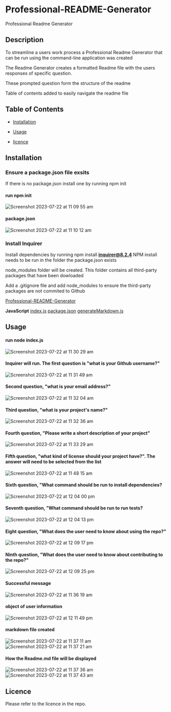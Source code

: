 # Professional-README-Generator

Professional Readme Generator

## Description

To streamline a users work process a Professional Readme Generator that can be run using the command-line application was created

The Readme Generator creates a formatted Readme file with the users responses of specific question.

These prompted question form the structure of the readme

Table of contents added to easily navigate the readme file

## Table of Contents

  * [Installation](#installation)

  * [Usage](#usage)

  * [licence](#licence)

## Installation

### Ensure a package.json file exsits

If there is no package.json install one by running npm init

#### run npm init
![Screenshot 2023-07-22 at 11 09 55 am](https://github.com/jarrodbb/Professional-README-Generator/assets/132813348/ff0a7aab-2db6-42bf-a95c-edaa8d049ebe)

#### package.json
![Screenshot 2023-07-22 at 11 10 12 am](https://github.com/jarrodbb/Professional-README-Generator/assets/132813348/e385c3ac-7441-4d10-8185-c6e2d7324d66)

### Install Inquirer

Install dependencies by running npm install **inquirer@8.2.4**
NPM install needs to be run in the folder the package.json exists

node_modules folder will be created. This folder contains all third-party packages that have been dowloaded

Add a .gitignore file and add node_modules to ensure the third-party packages are not commited to Github

[Professional-README-Generator](https://github.com/jarrodbb/Professional-README-Generator)

**JavaScript**
[index.js](https://github.com/jarrodbb/Professional-README-Generator/blob/main/assets/js/index.js)
[package.json](https://github.com/jarrodbb/Professional-README-Generator/blob/main/assets/js/package.json)
[generateMarkdown.js](https://github.com/jarrodbb/Professional-README-Generator/tree/main/assets/utils)

## Usage

#### run node index.js
![Screenshot 2023-07-22 at 11 30 29 am](https://github.com/jarrodbb/Professional-README-Generator/assets/132813348/0cad266d-cfd3-4af2-aa25-f6e231770aa0)

#### Inquirer will run. The first question is "what is your Github username?"
![Screenshot 2023-07-22 at 11 31 49 am](https://github.com/jarrodbb/Professional-README-Generator/assets/132813348/eddfd3a4-ee5c-4d10-909f-e54089b11cf2)

#### Second question, "what is your email address?"
![Screenshot 2023-07-22 at 11 32 04 am](https://github.com/jarrodbb/Professional-README-Generator/assets/132813348/e92ed8e1-1f6c-4872-9f0f-4e99558f285c)

#### Third question, "what is your project's name?"
![Screenshot 2023-07-22 at 11 32 36 am](https://github.com/jarrodbb/Professional-README-Generator/assets/132813348/a6589a28-85cf-4375-8d10-cafdb8c9ecee)

#### Fourth question, "Please write a short description of your project"
![Screenshot 2023-07-22 at 11 33 29 am](https://github.com/jarrodbb/Professional-README-Generator/assets/132813348/b93871e5-161a-46e7-b5e3-dbd3a78c419f)

#### Fifth question, "what kind of license should your project have?". The answer will need to be selected from the list
![Screenshot 2023-07-22 at 11 48 15 am](https://github.com/jarrodbb/Professional-README-Generator/assets/132813348/564290e7-30aa-4034-888e-d0d0bbd65e0f)

#### Sixth question, "What command should be run to install dependencies?
![Screenshot 2023-07-22 at 12 04 00 pm](https://github.com/jarrodbb/Professional-README-Generator/assets/132813348/b9815c4f-96d8-4a36-b62f-03a91b838d8f)

#### Seventh question, "What command should be run to run tests?
![Screenshot 2023-07-22 at 12 04 13 pm](https://github.com/jarrodbb/Professional-README-Generator/assets/132813348/f6f36409-e677-4296-b803-9a480d157ba1)

#### Eight question, "What does the user need to know about using the repo?"
![Screenshot 2023-07-22 at 12 09 17 pm](https://github.com/jarrodbb/Professional-README-Generator/assets/132813348/9264b23e-8482-4011-9cc1-0eab9ea23016)

#### Ninth question, "What does the user need to know about contributing to the repo?"
![Screenshot 2023-07-22 at 12 09 25 pm](https://github.com/jarrodbb/Professional-README-Generator/assets/132813348/73e20522-b58a-4e13-9576-e7644412fc7b)

#### Successful message
![Screenshot 2023-07-22 at 11 36 19 am](https://github.com/jarrodbb/Professional-README-Generator/assets/132813348/d07b3c30-0b79-403f-b90a-08d7028b5e8a)

#### object of user information
![Screenshot 2023-07-22 at 12 11 49 pm](https://github.com/jarrodbb/Professional-README-Generator/assets/132813348/fae64f88-03d3-446b-9b0f-2066623c3382)

#### markdown file created
![Screenshot 2023-07-22 at 11 37 11 am](https://github.com/jarrodbb/Professional-README-Generator/assets/132813348/5e12c8b2-c63d-4106-a5ca-6b2da4e121b7)
![Screenshot 2023-07-22 at 11 37 21 am](https://github.com/jarrodbb/Professional-README-Generator/assets/132813348/398ca101-1343-4141-9ce1-11d7ee43b20c)

#### How the Readme.md file will be displayed
![Screenshot 2023-07-22 at 11 37 36 am](https://github.com/jarrodbb/Professional-README-Generator/assets/132813348/2f428e6a-a901-4600-a81d-5a7fd56031f0)
![Screenshot 2023-07-22 at 11 37 43 am](https://github.com/jarrodbb/Professional-README-Generator/assets/132813348/568def18-b126-4f49-8fda-5ae7be3a6669)

## Licence

Please refer to the licence in the repo.
